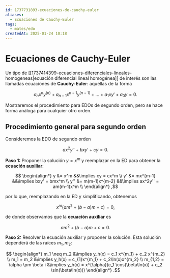 ```yaml
---
id: 1737731893-ecuaciones-de-cauchy-euler
aliases:
  - Ecuaciones de Cauchy-Euler
tags:
  - mates/edo
createdAt: 2025-01-24 10:18
---
```


# Ecuaciones de Cauchy-Euler

Un tipo de [[1737414399-ecuaciones-diferenciales-lineales-homogeneas|ecuación diferencial lineal homogénea]] de interés son las llamadas ecuaciones de **Cauchy-Euler**: aquellas de la forma

$$
a_n x^n y^{(n)} + a_{n-1} x^{n-1} y^{(n-1)} + \ldots + a_1xy' + a_0y = 0
.$$

Mostraremos el procedimiento para EDOs de segundo orden, pero se hace forma análoga para cualquier otro orden.

## Procedimiento general para segundo orden

Consideremos la EDO de segundo orden

$$
ax^2 y'' + bxy' + cy = 0
.$$

**Paso 1:** Proponer la solución $y = x^m$ y reemplazar en la ED para obtener la **ecuación auxiliar**:

$$
\begin{align*}
y   &= x^m &&\implies cy = cx^m \\
y'  &= mx^{m-1} &&\implies bxy' = bmx^m \\
y'' &= m(m-1)x^{m-2} &&\implies ax^2y'' = am(m-1)x^m \\
\end{align*}
,$$

por lo que, reemplazando en la ED y simplificando, obtenemos

$$
x^m(am^2 + (b-a)m + c) = 0
,$$

de donde observamos que la **ecuación auxiliar** es

$$
am^2 + (b-a)m + c = 0
.$$

**Paso 2:** Resolver la ecuación auxiliar y proponer la solución. Esta solución dependerá de las raíces $m_1,m_2$:

$$
\begin{align*}
m_1 \neq m_2 &\implies y_h(x) = c_1 x^{m_1} + c_2 x^{m_2} \\
m_1 = m_2 &\implies y_h(x) = c_{1}x^{m_1} + c_2\ln(x)x^{m_2} \\
m_{1,2} = \alpha \pm \beta i &\implies y_h(x) = x^{\alpha}(c_1 \cos(\beta\ln(x)) + c_2 \sin(\beta\ln(x)))
\end{align*}
.$$
